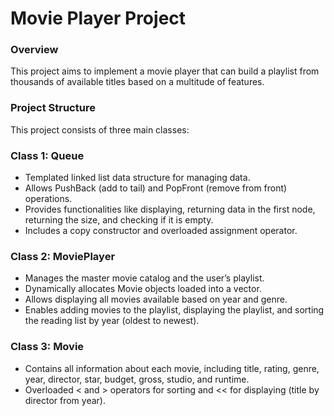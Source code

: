 # Movie Player Project

### Overview
This project aims to implement a movie player that can build a playlist from thousands of available titles based on a multitude of features.

### Project Structure
This project consists of three main classes:

### Class 1: Queue
- Templated linked list data structure for managing data.
- Allows PushBack (add to tail) and PopFront (remove from front) operations.
- Provides functionalities like displaying, returning data in the first node, returning the size, and checking if it is empty.
- Includes a copy constructor and overloaded assignment operator.

### Class 2: MoviePlayer
- Manages the master movie catalog and the user’s playlist.
- Dynamically allocates Movie objects loaded into a vector.
- Allows displaying all movies available based on year and genre.
- Enables adding movies to the playlist, displaying the playlist, and sorting the reading list by year (oldest to newest).

### Class 3: Movie
- Contains all information about each movie, including title, rating, genre, year, director, star, budget, gross, studio, and runtime.
- Overloaded < and > operators for sorting and << for displaying (title by director from year).



